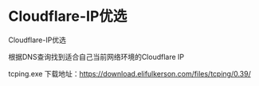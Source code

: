 # Cloudflare-IP优选
Cloudflare-IP优选

根据DNS查询找到适合自己当前网络环境的Cloudflare IP


tcping.exe 下载地址：https://download.elifulkerson.com/files/tcping/0.39/
